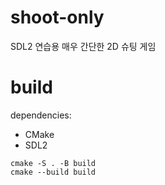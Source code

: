 # shoot-only
SDL2 연습용 매우 간단한 2D 슈팅 게임

# build
dependencies:
- CMake
- SDL2

```
cmake -S . -B build
cmake --build build
```
